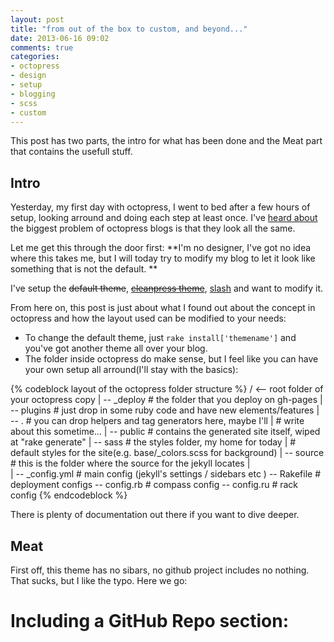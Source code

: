 ```yaml
---
layout: post
title: "from out of the box to custom, and beyond..."
date: 2013-06-16 09:02
comments: true
categories: 
- octopress
- design
- setup
- blogging
- scss
- custom
---
```

This post has two parts, the intro for what has been done and the Meat part that contains the usefull stuff.
## Intro ##

Yesterday, my first day with octopress, I went to bed after a few hours of setup, looking arround and doing each step at least once. I've [heard about](http://adam.pohorecki.pl/blog/2012/01/17/octopress-the-good-the-bad-and-the-ugly/) the biggest problem of octopress blogs is that they look all the same.

Let me get this through the door first: **I'm no designer, I've got no idea where this takes me, but I will today try to modify my blog to let it look like something that is not the default. **

I've setup the <strike>default theme</strike>, <strike>[cleanpress theme](https://github.com/kjellski/cleanpress)</strike>, [slash](https://github.com/kjellski/Octopress-Theme-Slash) and want to modify it. 

From here on, this post is just about what I found out about the concept in octopress and how the layout used can be modified to your needs:

* To change the default theme, just ```rake install['themename']``` and you've got another theme all over your blog.
* The folder inside octopress do make sense, but I feel like you can have your own setup all arround(I'll stay with the basics):
    
{% codeblock layout of the octopress folder structure %}
/ <-- root folder of your octopress copy 
 |
 \-- _deploy  # the folder that you deploy on gh-pages
 |
 \-- plugins  # just drop in some ruby code and have new elements/features
 |   \-- .    # you can drop helpers and tag generators here, maybe I'll
 |            # write about this sometime...
 |
 \-- public   # contains the generated site itself, wiped at "rake generate"
 |
 \-- sass         # the styles folder, my home for today
 |                # default styles for the site(e.g. base/_colors.scss for background)
 |
 \-- source       # this is the folder where the source for the jekyll locates
 |                
 |
 \-- _config.yml  # main config (jekyll's settings / sidebars etc )
 \-- Rakefile     # deployment configs
 \-- config.rb    # compass config
 \-- config.ru    # rack config
{% endcodeblock %}

There is plenty of documentation out there if you want to dive deeper.

## Meat ##
First off, this theme has no sibars, no github project includes no nothing. That sucks, but I like the typo. Here we go:

# Including a GitHub Repo section:
   